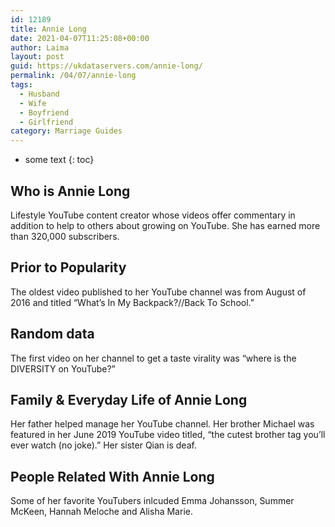 ```yaml
---
id: 12189
title: Annie Long
date: 2021-04-07T11:25:08+00:00
author: Laima
layout: post
guid: https://ukdataservers.com/annie-long/
permalink: /04/07/annie-long
tags:
  - Husband
  - Wife
  - Boyfriend
  - Girlfriend
category: Marriage Guides
---
```


* some text
{: toc}


## Who is Annie Long
                  
                  
                  
Lifestyle YouTube content creator whose videos offer commentary in addition to help to others about growing on YouTube. She has earned more than 320,000 subscribers.
                  
              
            
              
            
                
                
                
## Prior to Popularity
                  
                  
                  
The oldest video published to her YouTube channel was from August of 2016 and titled &#8220;What&#8217;s In My Backpack?//Back To School.&#8221;
                  
              
            
              
            
                
                
                
## Random data
                  
                  
                  
The first video on her channel to get a taste virality was &#8220;where is the DIVERSITY on YouTube?&#8221;
                  
              
            
              
            
                
                
                
## Family & Everyday Life of Annie Long
                  
                  
                  
Her father helped manage her YouTube channel. Her brother Michael was featured in her June 2019 YouTube video titled, &#8220;the cutest brother tag you&#8217;ll ever watch (no joke).&#8221; Her sister Qian is deaf.
                  
              
            
              
            
                
                
                
## People Related With Annie Long
                  
                  
                  
Some of her favorite YouTubers inlcuded Emma Johansson, Summer McKeen, Hannah Meloche and Alisha Marie.
                  
              
            
              
            
                
              
            
              
              
            
            
              
            
          
          
          